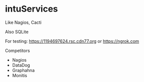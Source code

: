 # intuServices

Like Nagios, Cacti

Also SQLite

For testing: https://1194697624.rsc.cdn77.org
or https://ngrok.com


Competitors

- Nagios
- DataDog
- Graphahna
- Monitis

